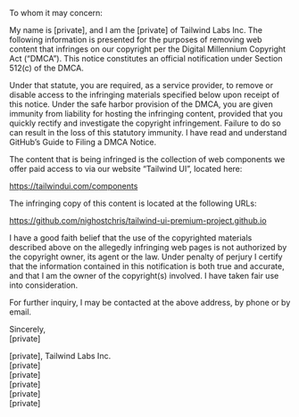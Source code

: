 To whom it may concern:

My name is [private], and I am the [private] of Tailwind Labs Inc. The following information is presented for the purposes of removing web content that infringes on our copyright per the Digital Millennium Copyright Act (“DMCA”). This notice constitutes an official notification under Section 512(c) of the DMCA.

Under that statute, you are required, as a service provider, to remove or disable access to the infringing materials specified below upon receipt of this notice. Under the safe harbor provision of the DMCA, you are given immunity from liability for hosting the infringing content, provided that you quickly rectify and investigate the copyright infringement. Failure to do so can result in the loss of this statutory immunity.
I have read and understand GitHub’s Guide to Filing a DMCA Notice.

The content that is being infringed is the collection of web components we offer paid access to via our website “Tailwind UI”, located here:

https://tailwindui.com/components

The infringing copy of this content is located at the following URLs:

https://github.com/nighostchris/tailwind-ui-premium-project.github.io

I have a good faith belief that the use of the copyrighted materials described above on the allegedly infringing web pages is not authorized by the copyright owner, its agent or the law. Under penalty of perjury I certify that the information contained in this notification is both true and accurate, and that I am the owner of the copyright(s) involved. I have taken fair use into consideration.

For further inquiry, I may be contacted at the above address, by phone or by email.

Sincerely,  
[private]  

[private], Tailwind Labs Inc.  
[private]  
[private]  
[private]  
[private]  
[private]  
